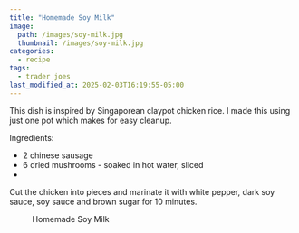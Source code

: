 ```yaml
---
title: "Homemade Soy Milk"
image: 
  path: /images/soy-milk.jpg
  thumbnail: /images/soy-milk.jpg
categories:
  - recipe
tags:
  - trader joes
last_modified_at: 2025-02-03T16:19:55-05:00
---
```




This dish is inspired by Singaporean claypot chicken rice. I made this using just one pot which makes for easy cleanup.

Ingredients:
* 2 chinese sausage
* 6 dried mushrooms - soaked in hot water, sliced
* 

Cut the chicken into pieces and marinate it with white pepper, dark soy sauce, soy sauce and brown sugar for 10 minutes.

<figure class="align-left">
  <a href="#"><img src="{{ '/images/soy-milk-cooking.jpg' | absolute_url }}" alt=""></a>
  <figcaption>Homemade Soy Milk</figcaption>
</figure> 

